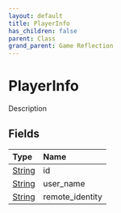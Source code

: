 ```yaml
---
layout: default
title: PlayerInfo
has_children: false
parent: Class
grand_parent: Game Reflection
---
```

# PlayerInfo
Description 

## Fields

| Type | Name |
|:----------|:--------------|
| [String](/riftbreaker-wiki/docs/game-reflection/components/string/) | id |
| [String](/riftbreaker-wiki/docs/game-reflection/components/string/) | user_name |
| [String](/riftbreaker-wiki/docs/game-reflection/components/string/) | remote_identity |

